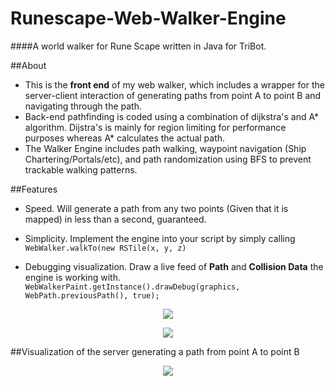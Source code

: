 # Runescape-Web-Walker-Engine
####A world walker for Rune Scape written in Java for TriBot.

##About
- This is the **front end** of my web walker, which includes a wrapper for the server-client interaction of generating paths from point A to point B and navigating through the path.
- Back-end pathfinding is coded using a combination of dijkstra's and A\* algorithm. Dijstra's is mainly for region limiting for performance purposes whereas A\* calculates the actual path.
- The Walker Engine includes path walking, waypoint navigation (Ship Chartering/Portals/etc), and path randomization using BFS to prevent trackable walking patterns.

##Features
- Speed. Will generate a path from any two points (Given that it is mapped) in less than a second, guaranteed. 

- Simplicity. Implement the engine into your script by simply calling
      ```
      WebWalker.walkTo(new RSTile(x, y, z)
      ```

- Debugging visualization. Draw a live feed of **Path** and **Collision Data** the engine is working with.
      ```
      WebWalkerPaint.getInstance().drawDebug(graphics, WebPath.previousPath(), true);
      ```
      
<p align="center">
  <img src="http://i.imgur.com/17hx5iK.png"/>
</p>

<p align="center">
  <img src="http://i.imgur.com/gLMRq0O.png"/>
</p>


##Visualization of the server generating a path from point A to point B

<p align="center">
  <img src="http://i.imgur.com/NaSeBKz.gif"/>
</p>
